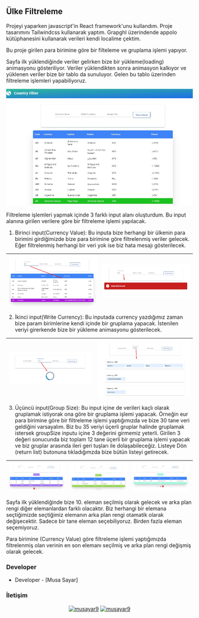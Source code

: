 ## Ülke Filtreleme
 
Projeyi yaparken javascript'in React framework'unu kullandım. Proje tasarımını Tailwindcss kullanarak yaptım. Grapghl üzerindende appolo kütüphanesini kullanarak verileri kendi localime çektim.


Bu proje girilen  para birimine göre bir filteleme ve gruplama işlemi yapıyor. 

Sayfa ilk yüklendiğinde veriler gelirken bize bir yükleme(loading) animasyonu gösteriliyor. Veriler yüklendikten sonra animasyon kalkıyor ve yüklenen veriler bize bir tablo da sunuluyor. Gelen bu tablo üzerinden filtreleme işlemleri yapabiliyoruz.

![img-1](src/images/1.jpg) 


Filtreleme işlemleri yapmak içinde  3 farklı  input alanı oluşturdum. Bu input alanına girilen verilere göre bir filtreleme işlemi yapılacak.

1. Birinci input(Currency Value): Bu inputa bize herhangi bir ülkenin para birimini girdiğimizde bize para birimine göre filtrelenmiş veriler gelecek. Eğer filtrelenmiş herhangi bir veri yok ise biz hata mesajı gösterilecek.


| ![img-2](src/images/2.jpg) | ![img-4](src/images/4.jpg) |
| ---------------------- | ---------------------- |

2. İkinci input(Write Currency): Bu inputada currency yazdığımız zaman bize param birimlerine kendi içinde bir gruplama yapacak. İstenilen veriyi girerkende bize bir yükleme animasyonu gösterilecek.



| ![img-5](src/images/5.jpg) | ![img-3](src/images/3.jpg) |
| ---------------------- | ---------------------- |


3. Üçüncü input(Group Size): Bu input içine de verileri kaçlı olarak gruplamak istiyorak ona göre bir gruplama işlemi  yapacak. Örneğin eur para birimine göre bir filtreleme işlemi yaptığımızda ve bize 30 tane veri geldiğini varsayalım. Biz bu 35 veriyi üçerli gruplar halinde gruplamak istersek groupSize inputu içine 3 değerini girmemiz yeterli. Girilen 3 değeri sonucunda biz toplam 12 tane üçerli bir gruplama işlemi yapacak ve biz gruplar arasında ileri geri tuşları ile dolaşabileceğiz.
Listeye Dön (return list) butonuna tıkladığımzda bize bütün listeyi getirecek.

 | ![img-6](src/images/6.jpg) | ![img-7](src/images/7.jpg) | ![img-8](src/images/8.jpg)   |
 | ---------------------- | ---------------------- | ---------------------- |
 
 
Sayfa ilk yüklendiğinde bize 10. eleman seçilmiş olarak gelecek ve arka plan rengi diğer elemanlardan farklı olacaktır. Biz herhangi bir elemana seçtiğimizde seçtiğimiz elemanın arka plan rengi otamatik olarak değişecektir. Sadece bir tane eleman seçebiliyoruz. Birden fazla eleman seçemiyoruz.

Para birimine (Currency Value) göre filtreleme işlemi yaptığımızda filtrelenmiş olan verinin en son elemanı seçilmiş ve arka plan rengi değişmiş olarak gelecek.



### Developer
- Developer - [Musa Sayar]

### İletişim

<p align="center">
<a href="https://www.linkedin.com/in/musasayar/" target="blank"><img align="center" src="https://raw.githubusercontent.com/rahuldkjain/github-profile-readme-generator/master/src/images/icons/Social/linked-in-alt.svg" alt="musayar9" height="30" width="40" /></a>
<a href="https://github.com/musayar9" target="blank"><img align="center" src="https://raw.githubusercontent.com/rahuldkjain/github-profile-readme-generator/master/src/images/icons/Social/medium.svg" alt="musayar9" height="30" width="40" /></a>
</p>
